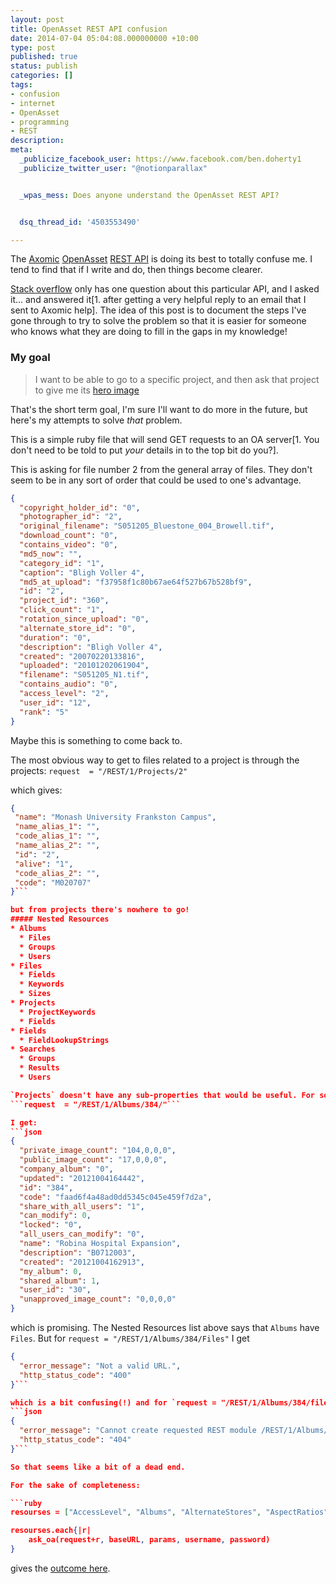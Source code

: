 ```yaml
---
layout: post
title: OpenAsset REST API confusion
date: 2014-07-04 05:04:08.000000000 +10:00
type: post
published: true
status: publish
categories: []
tags:
- confusion
- internet
- OpenAsset
- programming
- REST
description:
meta:
  _publicize_facebook_user: https://www.facebook.com/ben.doherty1
  _publicize_twitter_user: "@notionparallax"


  _wpas_mess: Does anyone understand the OpenAsset REST API?


  dsq_thread_id: '4503553490'

---
```


The <a href="http://axomic.com/">Axomic</a> <a href="https://www.axomic.com/media">OpenAsset</a> <a title="The REST docs" href="http://help.axomic.com/07_Technical_Stuff/APIs_and_Integration/REST_API">REST API</a> is doing its best to totally confuse me. I tend to find that if I write and do, then things become clearer.

<a href="http://stackoverflow.com/questions/22676924/how-to-construct-image-url-from-axomic-openasset-rest-api" title="How to construct image url from Axomic OpenAsset REST API">Stack overflow</a> only has one question about this particular API, and I asked it... and answered it[1. after getting a very helpful reply to an email that I sent to Axomic help]. The idea of this post is to document the steps I've gone through to try to solve the problem so that it is easier for someone who knows what they are doing to fill in the gaps in my knowledge!
<h3>My goal</h3>
<blockquote>
I want to be able to go to a specific project, and then ask that project to give me its <a href="http://help.axomic.com/05_Manage/02_Projects#Hero_Image" title="the axomic docs">hero image</a>
</blockquote>

That's the short term goal, I'm sure I'll want to do more in the future, but here's my attempts to solve _that_ problem.<br />


This is a simple ruby file that will send GET requests to an OA server[1. You don't need to be told to put _your_ details in to the top bit do you?].

<script src="https://gist.github.com/notionparallax/48c6c68577b17c95c0e5.js"></script>

This is asking for file number 2 from the general array of files. They don't seem to be in any sort of order that could be used to one's advantage.
```json
{
  "copyright_holder_id": "0",
  "photographer_id": "2",
  "original_filename": "S051205_Bluestone_004_Browell.tif",
  "download_count": "0",
  "contains_video": "0",
  "md5_now": "",
  "category_id": "1",
  "caption": "Bligh Voller 4",
  "md5_at_upload": "f37958f1c80b67ae64f527b67b528bf9",
  "id": "2",
  "project_id": "360",
  "click_count": "1",
  "rotation_since_upload": "0",
  "alternate_store_id": "0",
  "duration": "0",
  "description": "Bligh Voller 4",
  "created": "20070220133816",
  "uploaded": "20101202061904",
  "filename": "S051205_N1.tif",
  "contains_audio": "0",
  "access_level": "2",
  "user_id": "12",
  "rank": "5"
}
```

Maybe this is something to come back to.

The most obvious way to get to files related to a project is through the projects:
```request  = "/REST/1/Projects/2"```

which gives:
```json
{
 "name": "Monash University Frankston Campus",
 "name_alias_1": "",
 "code_alias_1": "",
 "name_alias_2": "",
 "id": "2",
 "alive": "1",
 "code_alias_2": "",
 "code": "M020707"
}```

but from projects there's nowhere to go!
##### Nested Resources
* Albums
  * Files
  * Groups
  * Users
* Files
  * Fields
  * Keywords
  * Sizes
* Projects
  * ProjectKeywords
  * Fields
* Fields
  * FieldLookupStrings
* Searches
  * Groups
  * Results
  * Users

`Projects` doesn't have any sub-properties that would be useful. For some reason (maybe it's the OA way) our `Projects` have the same content as our `Albums` as far as I can see. so if I ask for:
```request  = "/REST/1/Albums/384/"```

I get:
```json
{
  "private_image_count": "104,0,0,0",
  "public_image_count": "17,0,0,0",
  "company_album": "0",
  "updated": "20121004164442",
  "id": "384",
  "code": "faad6f4a48ad0dd5345c045e459f7d2a",
  "share_with_all_users": "1",
  "can_modify": 0,
  "locked": "0",
  "all_users_can_modify": "0",
  "name": "Robina Hospital Expansion",
  "description": "B0712003",
  "created": "20121004162913",
  "my_album": 0,
  "shared_album": 1,
  "user_id": "30",
  "unapproved_image_count": "0,0,0,0"
}
```

which is promising. The Nested Resources list above says that `Albums` have `Files`. But for `request = "/REST/1/Albums/384/Files"` I get
```json
{
  "error_message": "Not a valid URL.",
  "http_status_code": "400"
}```

which is a bit confusing(!) and for `request = "/REST/1/Albums/384/files"` (f not F):
```json
{
  "error_message": "Cannot create requested REST module /REST/1/Albums/384/files",
  "http_status_code": "404"
}```

So that seems like a bit of a dead end.

For the sake of completeness:

```ruby
resourses = ["AccessLevel", "Albums", "AlternateStores", "AspectRatios", "Categories", "CopyrightHolders", "CopyrightPolicies", "Fields", "Files", "Groups", "Keywords", "KeywordCategories", "Photographers", "Projects", "ProjectKeywords", "ProjectKeywordCategories", "Searches", "Sizes", "TextRewrites", "Users"]

resourses.each{|r|
    ask_oa(request+r, baseURL, params, username, password)
}
```

gives the <a href="http://notionparallax.co.uk/wordpress/wp-content/uploads/2014/07/OA_REST.txt">outcome here</a>.

[^1]: after getting a very helpful reply to an email that I sent to Axomic help

[^2]: You don't need to be told to put _your_ details in to the top bit do you?
